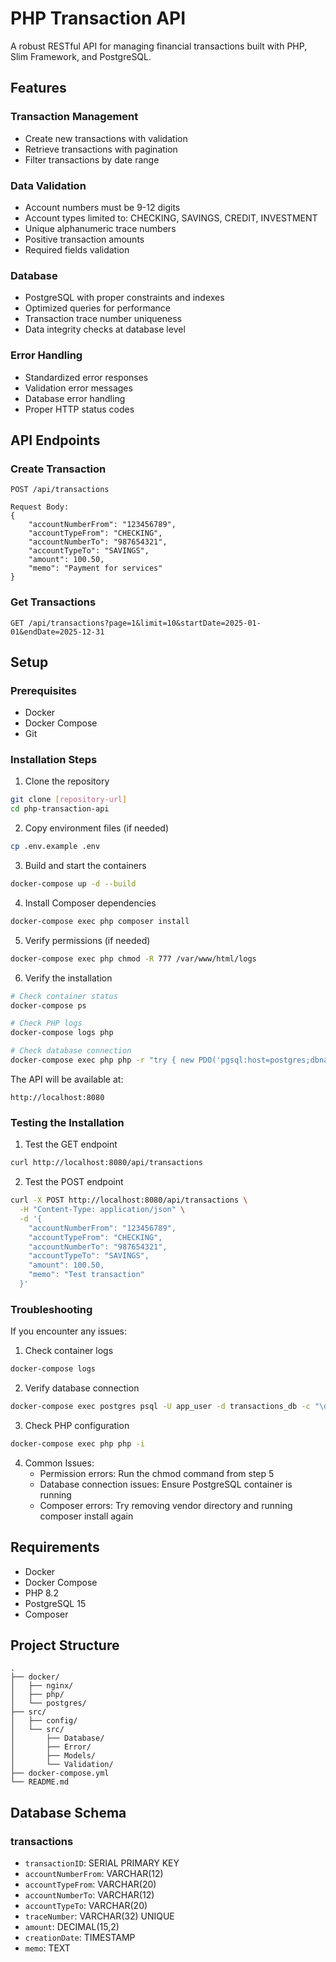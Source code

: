 # PHP Transaction API

A robust RESTful API for managing financial transactions built with PHP, Slim Framework, and PostgreSQL.

## Features

### Transaction Management
- Create new transactions with validation
- Retrieve transactions with pagination
- Filter transactions by date range

### Data Validation
- Account numbers must be 9-12 digits
- Account types limited to: CHECKING, SAVINGS, CREDIT, INVESTMENT
- Unique alphanumeric trace numbers
- Positive transaction amounts
- Required fields validation

### Database
- PostgreSQL with proper constraints and indexes
- Optimized queries for performance
- Transaction trace number uniqueness
- Data integrity checks at database level

### Error Handling
- Standardized error responses
- Validation error messages
- Database error handling
- Proper HTTP status codes

## API Endpoints

### Create Transaction
```
POST /api/transactions

Request Body:
{
    "accountNumberFrom": "123456789",
    "accountTypeFrom": "CHECKING",
    "accountNumberTo": "987654321",
    "accountTypeTo": "SAVINGS",
    "amount": 100.50,
    "memo": "Payment for services"
}
```

### Get Transactions
```
GET /api/transactions?page=1&limit=10&startDate=2025-01-01&endDate=2025-12-31
```

## Setup

### Prerequisites
- Docker
- Docker Compose
- Git

### Installation Steps

1. Clone the repository
```bash
git clone [repository-url]
cd php-transaction-api
```

2. Copy environment files (if needed)
```bash
cp .env.example .env
```

3. Build and start the containers
```bash
docker-compose up -d --build
```

4. Install Composer dependencies
```bash
docker-compose exec php composer install
```

5. Verify permissions (if needed)
```bash
docker-compose exec php chmod -R 777 /var/www/html/logs
```

6. Verify the installation
```bash
# Check container status
docker-compose ps

# Check PHP logs
docker-compose logs php

# Check database connection
docker-compose exec php php -r "try { new PDO('pgsql:host=postgres;dbname=transactions_db', 'app_user', 'app_password'); echo 'Connected successfully!'; } catch(PDOException \$e) { echo \$e->getMessage(); }"
```

The API will be available at:
```
http://localhost:8080
```

### Testing the Installation

1. Test the GET endpoint
```bash
curl http://localhost:8080/api/transactions
```

2. Test the POST endpoint
```bash
curl -X POST http://localhost:8080/api/transactions \
  -H "Content-Type: application/json" \
  -d '{
    "accountNumberFrom": "123456789",
    "accountTypeFrom": "CHECKING",
    "accountNumberTo": "987654321",
    "accountTypeTo": "SAVINGS",
    "amount": 100.50,
    "memo": "Test transaction"
  }'
```

### Troubleshooting

If you encounter any issues:

1. Check container logs
```bash
docker-compose logs
```

2. Verify database connection
```bash
docker-compose exec postgres psql -U app_user -d transactions_db -c "\dt"
```

3. Check PHP configuration
```bash
docker-compose exec php php -i
```

4. Common Issues:
   - Permission errors: Run the chmod command from step 5
   - Database connection issues: Ensure PostgreSQL container is running
   - Composer errors: Try removing vendor directory and running composer install again

## Requirements
- Docker
- Docker Compose
- PHP 8.2
- PostgreSQL 15
- Composer

## Project Structure
```
.
├── docker/
│   ├── nginx/
│   ├── php/
│   └── postgres/
├── src/
│   ├── config/
│   └── src/
│       ├── Database/
│       ├── Error/
│       ├── Models/
│       └── Validation/
├── docker-compose.yml
└── README.md
```

## Database Schema

### transactions
- `transactionID`: SERIAL PRIMARY KEY
- `accountNumberFrom`: VARCHAR(12)
- `accountTypeFrom`: VARCHAR(20)
- `accountNumberTo`: VARCHAR(12)
- `accountTypeTo`: VARCHAR(20)
- `traceNumber`: VARCHAR(32) UNIQUE
- `amount`: DECIMAL(15,2)
- `creationDate`: TIMESTAMP
- `memo`: TEXT
